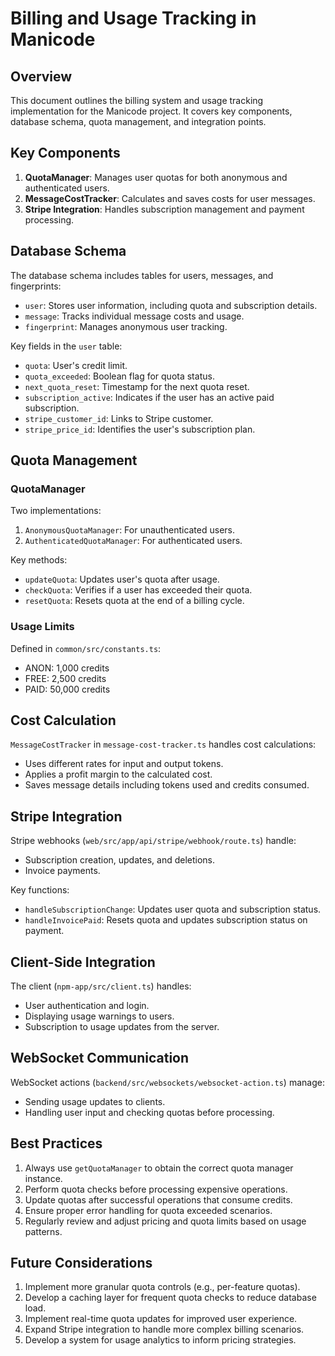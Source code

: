 # Billing and Usage Tracking in Manicode

## Overview

This document outlines the billing system and usage tracking implementation for the Manicode project. It covers key components, database schema, quota management, and integration points.

## Key Components

1. **QuotaManager**: Manages user quotas for both anonymous and authenticated users.
2. **MessageCostTracker**: Calculates and saves costs for user messages.
3. **Stripe Integration**: Handles subscription management and payment processing.

## Database Schema

The database schema includes tables for users, messages, and fingerprints:

- `user`: Stores user information, including quota and subscription details.
- `message`: Tracks individual message costs and usage.
- `fingerprint`: Manages anonymous user tracking.

Key fields in the `user` table:
- `quota`: User's credit limit.
- `quota_exceeded`: Boolean flag for quota status.
- `next_quota_reset`: Timestamp for the next quota reset.
- `subscription_active`: Indicates if the user has an active paid subscription.
- `stripe_customer_id`: Links to Stripe customer.
- `stripe_price_id`: Identifies the user's subscription plan.

## Quota Management

### QuotaManager

Two implementations:
1. `AnonymousQuotaManager`: For unauthenticated users.
2. `AuthenticatedQuotaManager`: For authenticated users.

Key methods:
- `updateQuota`: Updates user's quota after usage.
- `checkQuota`: Verifies if a user has exceeded their quota.
- `resetQuota`: Resets quota at the end of a billing cycle.

### Usage Limits

Defined in `common/src/constants.ts`:
- ANON: 1,000 credits
- FREE: 2,500 credits
- PAID: 50,000 credits

## Cost Calculation

`MessageCostTracker` in `message-cost-tracker.ts` handles cost calculations:
- Uses different rates for input and output tokens.
- Applies a profit margin to the calculated cost.
- Saves message details including tokens used and credits consumed.

## Stripe Integration

Stripe webhooks (`web/src/app/api/stripe/webhook/route.ts`) handle:
- Subscription creation, updates, and deletions.
- Invoice payments.

Key functions:
- `handleSubscriptionChange`: Updates user quota and subscription status.
- `handleInvoicePaid`: Resets quota and updates subscription status on payment.

## Client-Side Integration

The client (`npm-app/src/client.ts`) handles:
- User authentication and login.
- Displaying usage warnings to users.
- Subscription to usage updates from the server.

## WebSocket Communication

WebSocket actions (`backend/src/websockets/websocket-action.ts`) manage:
- Sending usage updates to clients.
- Handling user input and checking quotas before processing.

## Best Practices

1. Always use `getQuotaManager` to obtain the correct quota manager instance.
2. Perform quota checks before processing expensive operations.
3. Update quotas after successful operations that consume credits.
4. Ensure proper error handling for quota exceeded scenarios.
5. Regularly review and adjust pricing and quota limits based on usage patterns.

## Future Considerations

1. Implement more granular quota controls (e.g., per-feature quotas).
2. Develop a caching layer for frequent quota checks to reduce database load.
3. Implement real-time quota updates for improved user experience.
4. Expand Stripe integration to handle more complex billing scenarios.
5. Develop a system for usage analytics to inform pricing strategies.
